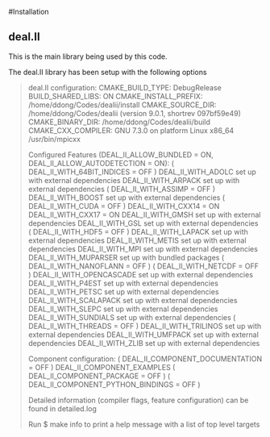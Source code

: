 #Installation

## deal.II

This is the main library being used by this code.

The deal.II library has been setup with the following options

>  deal.II configuration:
>        CMAKE_BUILD_TYPE:       DebugRelease
>        BUILD_SHARED_LIBS:      ON
>        CMAKE_INSTALL_PREFIX:   /home/ddong/Codes/dealii/install
>        CMAKE_SOURCE_DIR:       /home/ddong/Codes/dealii
>                                (version 9.0.1, shortrev 097bf59e49)
>        CMAKE_BINARY_DIR:       /home/ddong/Codes/dealii/build
>        CMAKE_CXX_COMPILER:     GNU 7.3.0 on platform Linux x86_64
>                                /usr/bin/mpicxx
>
>  Configured Features (DEAL_II_ALLOW_BUNDLED = ON, DEAL_II_ALLOW_AUTODETECTION = ON):
>      ( DEAL_II_WITH_64BIT_INDICES = OFF )
>        DEAL_II_WITH_ADOLC set up with external dependencies
>        DEAL_II_WITH_ARPACK set up with external dependencies
>      ( DEAL_II_WITH_ASSIMP = OFF )
>        DEAL_II_WITH_BOOST set up with external dependencies
>      ( DEAL_II_WITH_CUDA = OFF )
>        DEAL_II_WITH_CXX14 = ON
>        DEAL_II_WITH_CXX17 = ON
>        DEAL_II_WITH_GMSH set up with external dependencies
>        DEAL_II_WITH_GSL set up with external dependencies
>      ( DEAL_II_WITH_HDF5 = OFF )
>        DEAL_II_WITH_LAPACK set up with external dependencies
>        DEAL_II_WITH_METIS set up with external dependencies
>        DEAL_II_WITH_MPI set up with external dependencies
>        DEAL_II_WITH_MUPARSER set up with bundled packages
>      ( DEAL_II_WITH_NANOFLANN = OFF )
>      ( DEAL_II_WITH_NETCDF = OFF )
>        DEAL_II_WITH_OPENCASCADE set up with external dependencies
>        DEAL_II_WITH_P4EST set up with external dependencies
>        DEAL_II_WITH_PETSC set up with external dependencies
>        DEAL_II_WITH_SCALAPACK set up with external dependencies
>        DEAL_II_WITH_SLEPC set up with external dependencies
>        DEAL_II_WITH_SUNDIALS set up with external dependencies
>      ( DEAL_II_WITH_THREADS = OFF )
>        DEAL_II_WITH_TRILINOS set up with external dependencies
>        DEAL_II_WITH_UMFPACK set up with external dependencies
>        DEAL_II_WITH_ZLIB set up with external dependencies
>
>  Component configuration:
>      ( DEAL_II_COMPONENT_DOCUMENTATION = OFF )
>        DEAL_II_COMPONENT_EXAMPLES
>      ( DEAL_II_COMPONENT_PACKAGE = OFF )
>      ( DEAL_II_COMPONENT_PYTHON_BINDINGS = OFF )
>
>  Detailed information (compiler flags, feature configuration) can be found in detailed.log
>
>  Run  $ make info  to print a help message with a list of top level targets

